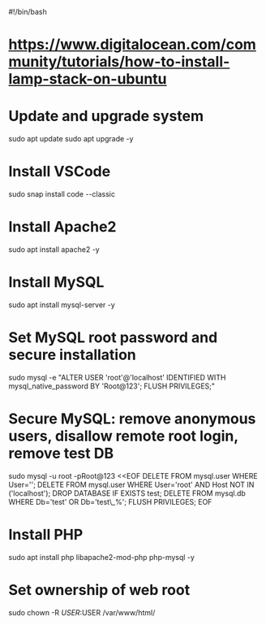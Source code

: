 #!/bin/bash

# https://www.digitalocean.com/community/tutorials/how-to-install-lamp-stack-on-ubuntu
# Update and upgrade system
sudo apt update
sudo apt upgrade -y

# Install VSCode
sudo snap install code --classic

# Install Apache2
sudo apt install apache2 -y

# Install MySQL
sudo apt install mysql-server -y

# Set MySQL root password and secure installation
sudo mysql -e "ALTER USER 'root'@'localhost' IDENTIFIED WITH mysql_native_password BY 'Root@123'; FLUSH PRIVILEGES;"

# Secure MySQL: remove anonymous users, disallow remote root login, remove test DB
sudo mysql -u root -pRoot@123 <<EOF
DELETE FROM mysql.user WHERE User='';
DELETE FROM mysql.user WHERE User='root' AND Host NOT IN ('localhost');
DROP DATABASE IF EXISTS test;
DELETE FROM mysql.db WHERE Db='test' OR Db='test\\_%';
FLUSH PRIVILEGES;
EOF

# Install PHP
sudo apt install php libapache2-mod-php php-mysql -y

# Set ownership of web root
sudo chown -R $USER:$USER /var/www/html/
